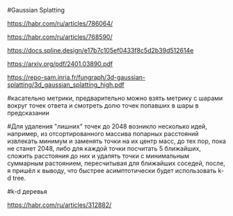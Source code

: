 #Gaussian Splatting

https://habr.com/ru/articles/786064/

https://habr.com/ru/articles/768590/

https://docs.spline.design/e17b7c105ef0433f8c5d2b39d512614e

https://arxiv.org/pdf/2401.03890.pdf

https://repo-sam.inria.fr/fungraph/3d-gaussian-splatting/3d_gaussian_splatting_high.pdf

#касательно метрики, предварительно можно взять метрику с шарами вокруг точек ответа и смотреть долю точек попавших в шары в предсказании

#Для удаления "лишних" точек до 2048 возникло несколько идей, например, из отсортированного массива попарных расстояний извлекать минимум и заменять точки на их центр масс, до тех пор, пока не станет 2048, либо для каждой точки посчитать 5 ближайших, сложить расстояния до них и удалять точки с минимальным суммарным растоянием, пересчитывая для ближайших соседей, после, я пришёл к выводу, что быстрее асимптотически будет использовать k-d tree.

#k-d деревья

https://habr.com/ru/articles/312882/
